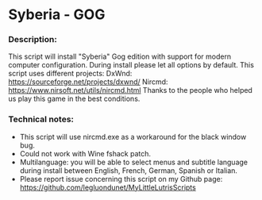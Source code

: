 # Syberia - GOG

### Description:
This script will install "Syberia" Gog edition with support for modern computer configuration.
During install please let all options by default.
This script uses different projects:
DxWnd: https://sourceforge.net/projects/dxwnd/
Nircmd: https://www.nirsoft.net/utils/nircmd.html
Thanks to the people who helped us play this game in the best conditions.

### Technical notes:
- This script will use nircmd.exe as a workaround for the black window bug. 
- Could not work with Wine fshack patch.
- Multilanguage: you will be able to select menus and subtitle language during install between English, French, German, Spanish or Italian.
- Please report issue concerning this script on my Github page:
https://github.com/legluondunet/MyLittleLutrisScripts
